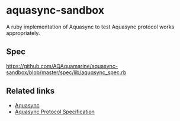 aquasync-sandbox
================

A ruby implementation of Aquasync to test Aquasync protocol works appropriately.

Spec
---

https://github.com/AQAquamarine/aquasync-sandbox/blob/master/spec/lib/aquqsync_spec.rb

Related links
---

- [Aquasync](https://github.com/AQAquamarine/Aquasync)
- [Aquasync Protocol Specification](https://github.com/AQAquamarine/aquasync-protocol)
